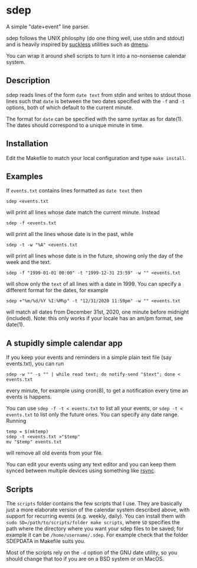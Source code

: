 # sdep

A simple "date+event" line parser.

sdep follows the UNIX philosphy (do one thing well, use stdin and stdout)
and is heavily inspired by [suckless](https://suckless.org) utilities
such as [dmenu](https://tools.suckless.org/dmenu/).

You can wrap it around shell scripts to turn it into a no-nonsense
calendar system.

## Description

sdep reads lines of the form `date text` from stdin and writes to stdout
those lines such that `date` is between the two dates specified with the
`-f` and `-t` options, both of which default to the current minute.

The format for `date` can be specified with the same syntax as for
date(1).  The dates should correspond to a unique minute in time.

## Installation

Edit the Makefile to match your local configuration and type `make
install`.

## Examples

If `events.txt` contains lines formatted as `date text` then

```
sdep <events.txt
```

will print all lines whose date match the current minute. Instead

```
sdep -f <events.txt
```

will print all the lines whose date is in the past, while

```
sdep -t -w "%A" <events.txt
```

will print all lines whose date is in the future, showing only the day
of the week and the text.

```
sdep -f "1999-01-01 00:00" -t "1999-12-31 23:59" -w "" <events.txt
```

will show only the `text` of all lines with a date in 1999. You can
specify a different format for the dates, for example

```
sdep +"%m/%d/%Y %I:%M%p" -t "12/31/2020 11:59pm" -w "" <events.txt
```

will match all dates from December 31st, 2020, one minute before midnight
(included). Note: this only works if your locale has an am/pm format,
see date(1).

## A stupidly simple calendar app

If you keep your events and reminders in a simple plain text file (say
events.txt), you can run

```
sdep -w "" -s "" | while read text; do notify-send "$text"; done < events.txt
```

every minute, for example using cron(8), to get a notification every
time an events is happens.

You can use `sdep -f -t < events.txt` to list all your events, or 
`sdep -t < events.txt`
to list only the future ones. You can specify any date range. Running

```
temp = $(mktemp)
sdep -t <events.txt >"$temp"
mv "$temp" events.txt
```

will remove all old events from your file.

You can edit your events using any text editor and you can
keep them synced between multiple devices using something like
[rsync](https://rsync.samba.org/).

## Scripts

The `scripts` folder contains the few scripts that I use. They are
basically just a more elaborate version of the calendar system described
above, with support for recurring events (e.g. weekly, daily). You
can install them with `sudo SD=/path/to/scripts/folder make scripts`,
where `SD` specifies the path where the directory where you want your
sdep files to be saved; for example it can be `/home/username/.sdep`.
For example check that the folder SDEPDATA in Makefile suits you.

Most of the scripts rely on the `-d` option of the GNU date utility,
so you should change that too if you are on a BSD system or on MacOS.

